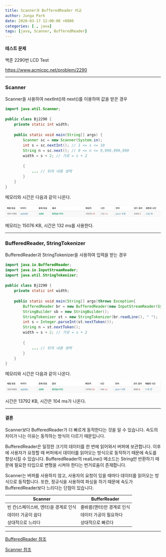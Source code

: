 ```yaml
---
title: Scanner과 BufferedReader 비교
author: Junga Park
date: 2020-03-17 12:00:00 +0800
categories: [., java]
tags: [java, Scanner, BufferedReader]
---
```


#### 테스트 문제

백준 2290번 LCD Test

https://www.acmicpc.net/problem/2290

---

### Scanner

Scanner을 사용하여 nextInt()와 next()를 이용하여 값을 받은 경우

```java
import java.util.Scanner;

public class Bj2290 {
    private static int width;

    public static void main(String[] args) {
        Scanner sc = new Scanner(System.in);
        int s = sc.nextInt(); // 1 <= s <= 10
        String n = sc.next(); // 0 <= n <= 9,999,999,999
        width = s + 2; // 가로 = s + 2
        
        {
            ... // 뒤의 내용 생략
        }
    }
}
```

메모리와 시간은 다음과 같이 나온다.

![20200318_01](/assets/img/java/20200318_01.JPG)

메모리는 15076 KB, 시간은 132 ms를 사용한다.



---



### BufferedReader, StringTokenizer

BufferedReader과 StringTokenizer을 사용하여 입력을 받는 경우

```java
import java.io.BufferedReader;
import java.io.InputStreamReader;
import java.util.StringTokenizer;

public class Bj2290 {
    private static int width;

    public static void main(String[] args)throws Exception{
        BufferedReader br = new BufferedReader(new InputStreamReader(System.in));
        StringBuilder sb = new StringBuilder();
        StringTokenizer st = new StringTokenizer(br.readLine(), " ");
        int s = Integer.parseInt(st.nextToken());
        String n = st.nextToken();
        width = s + 2; // 가로 = s + 2
        
        {
            ... // 뒤의 내용 생략
        }
    }
}

```

메모리와 시간은 다음과 같이 나온다.

![20200318_02](/assets/img/java/20200318_02.JPG)

시간은  13792 KB, 시간은 104 ms가 나온다.



---



#### 결론

Scanner보다 BufferedReader가 더 빠르게 동작한다는 것을 알 수 있습니다. 속도의 차이가 나는 이유는 동작하는 방식이 다르기 때문입니다.



BufferedReader은 일정한 크기의 데이터를 한 번에 읽어와서 버퍼에 보관합니다. 이후에 사용자가 요청할 때 버퍼에서 데이터를 읽어오는 방식으로 동작하기 때문에 속도를 향상시킬 수 있습니다. BufferedReader의 realLine() 메소드는 String만 반환하기 때문에 필요한 타입으로 변형을 시켜야 한다는 번거로움이 존재합니다.



Scanner는 버퍼를 사용하지 않고, 사용자의 요청이 있을 때마다 데이터를 읽어오는 방식으로 동작합니다. 또한, 정규식을 사용하여 파싱을 하기 때문에 속도가 BufferedReader보다 느리다는 단점이 있습니다. 



| Scanner                               | BufferReader               |
| ------------------------------------- | -------------------------- |
| 빈 칸(스페이스바, 엔터)을 경계로 인식 | 줄바뀜(엔터)만 경계로 인식 |
| 데이터 가공이 쉽다                    | 데이터 가공이 필요하다     |
| 상대적으로 느리다                     | 상대적으로 빠르다          |



---



[BufferedReader 참조](https://docs.oracle.com/javase/8/docs/api/java/io/BufferedReader.html)

[ Scanner 참조](https://docs.oracle.com/javase/8/docs/api/java/util/Scanner.html)







